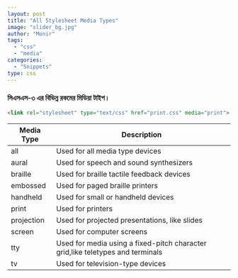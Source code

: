 ```yaml
---
layout: post
title: "All Stylesheet Media Types"
image: "slider_bg.jpg"
author: "Monir"
tags:
  - "css"
  - "media"
categories:
  - "Snippets"
type: css
---
```


### সিএসএস-৩ এর বিভিন্ন রকমের মিডিয়া টাইপ।

```html
<link rel="stylesheet" type="text/css" href="print.css" media="print">
```

| Media Type  | Description |
| ------      | ----------- |
| all 				|	Used for all media type devices |
|	aural 			|	Used for speech and sound synthesizers				|
|	braille 		|	Used for braille tactile feedback devices			|
|	embossed 		|	Used for paged braille printers						|
|	handheld 		|	Used for small or handheld devices					|
|	print 			|	Used for printers									|
|	projection 	|	Used for projected presentations, like slides		|
|	screen 			|	Used for computer screens							|
|	tty 				|	Used for media using a fixed-pitch character grid,like teletypes and terminals|
|	tv 					|	Used for television-type devices					|

